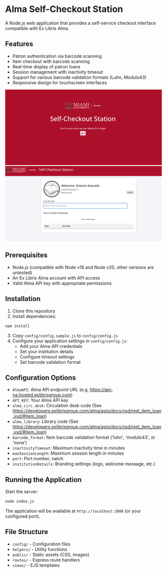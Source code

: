 # Alma Self-Checkout Station

A Node.js web application that provides a self-service checkout interface compatible with Ex Libris Alma.

## Features

- Patron authentication via barcode scanning
- Item checkout with barcode scanning
- Real-time display of patron loans
- Session management with inactivity timeout
- Support for various barcode validation formats (Luhn, Modulo43)
- Responsive design for touchscreen interfaces

![Welcome Screen](public/img/alamsco.png)
![Patron Screen](public/img/alamsco2.png)




## Prerequisites

- Node.js (compatible with Node v18 and Node v20, other versions are untested)
- An Ex Libris Alma account with API access
- Valid Alma API key with appropriate permissions

## Installation

1. Clone this repository
2. Install dependencies:
```sh
npm install
```
3. Copy `config/config.sample.js` to `config/config.js`
4. Configure your application settings in `config/config.js`:
   - Add your Alma API credentials
   - Set your institution details
   - Configure timeout settings
   - Set barcode validation format

## Configuration Options

- `AlmaAPI`: Alma API endpoint URL (e.g. https://api-na.hosted.exlibrisgroup.com)
- `API_KEY`: Your Alma API key
- `alma_circ_desk`: Circulation desk code (See https://developers.exlibrisgroup.com/alma/apis/docs/xsd/rest_item_loan.xsd/#item_loan)
- `alma_library`: Library code (See https://developers.exlibrisgroup.com/alma/apis/docs/xsd/rest_item_loan.xsd/#item_loan)
- `barcode_format`: Item barcode validation format ('luhn', 'modulo43', or 'none')
- `inactivityTimeout`: Maximum inactivity time in minutes
- `maxSessionLength`: Maximum session length in minutes
- `port`: Port number, natch
- `institutionDetails`: Branding settings (logo, welcome message, etc.)

## Running the Application

Start the server:

```sh
node index.js
```

The application will be available at `http://localhost:3000` (or your configured port).


## File Structure

- `config/` - Configuration files
- `helpers/` - Utility functions
- `public/` - Static assets (CSS, images)
- `routes/` - Express route handlers
- `views/` - EJS templates